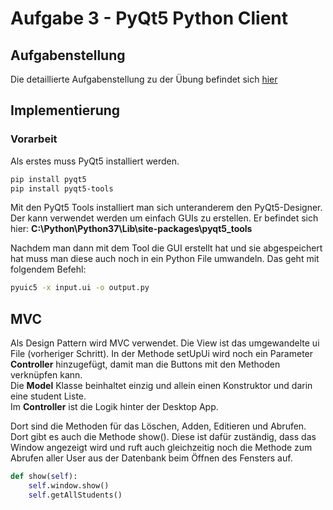 # Aufgabe 3 - PyQt5 Python Client

## Aufgabenstellung
Die detaillierte Aufgabenstellung zu der Übung befindet sich [hier](TODO3.md)  

## Implementierung
### Vorarbeit
Als erstes muss PyQt5 installiert werden.  
```bash
pip install pyqt5
pip install pyqt5-tools
```
Mit den PyQt5 Tools installiert man sich unteranderem den PyQt5-Designer. Der kann verwendet werden um einfach GUIs zu erstellen. 
Er befindet sich hier: __C:\Python\Python37\Lib\site-packages\pyqt5_tools__  

Nachdem man dann mit dem Tool die GUI erstellt hat und sie abgespeichert hat muss man diese auch noch in ein Python File umwandeln. Das geht mit folgendem Befehl: 
```bash
pyuic5 -x input.ui -o output.py
```

## MVC
Als Design Pattern wird MVC verwendet. Die View ist das umgewandelte ui File (vorheriger Schritt). In der Methode setUpUi wird noch ein Parameter __Controller__ hinzugefügt, 
damit man die Buttons mit den Methoden verknüpfen kann.  
Die __Model__ Klasse beinhaltet einzig und allein einen Konstruktor und darin eine student Liste.  
Im __Controller__ ist die Logik hinter der Desktop App.  

Dort sind die Methoden für das Löschen, Adden, Editieren und Abrufen. Dort gibt es auch die Methode show(). Diese ist dafür zuständig, dass das Window angezeigt wird 
und ruft auch gleichzeitig noch die Methode zum Abrufen aller User aus der Datenbank beim Öffnen des Fensters auf.  
```python
def show(self):
	self.window.show()
	self.getAllStudents()
```